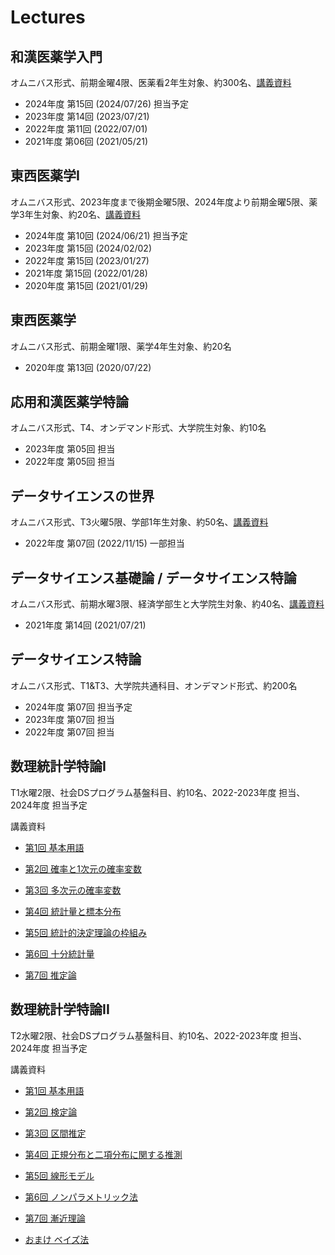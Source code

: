 Lectures
========

和漢医薬学入門
--------------

オムニバス形式、前期金曜4限、医薬看2年生対象、約300名、[講義資料](https://speakerdeck.com/okumakito/oku-slide-20210521)

* 2024年度 第15回 (2024/07/26) 担当予定
* 2023年度 第14回 (2023/07/21)
* 2022年度 第11回 (2022/07/01)
* 2021年度 第06回 (2021/05/21) 


東西医薬学I
-----------

オムニバス形式、2023年度まで後期金曜5限、2024年度より前期金曜5限、薬学3年生対象、約20名、[講義資料](https://speakerdeck.com/okumakito/oku-slide-20210129)

* 2024年度 第10回 (2024/06/21) 担当予定
* 2023年度 第15回 (2024/02/02)
* 2022年度 第15回 (2023/01/27)
* 2021年度 第15回 (2022/01/28)
* 2020年度 第15回 (2021/01/29)


東西医薬学
----------

オムニバス形式、前期金曜1限、薬学4年生対象、約20名

* 2020年度 第13回 (2020/07/22)

応用和漢医薬学特論
------------------

オムニバス形式、T4、オンデマンド形式、大学院生対象、約10名

* 2023年度 第05回 担当
* 2022年度 第05回 担当

データサイエンスの世界
----------------------

オムニバス形式、T3火曜5限、学部1年生対象、約50名、[講義資料](https://speakerdeck.com/okumakito/oku-slide-20221115)

* 2022年度 第07回 (2022/11/15) 一部担当

データサイエンス基礎論 / データサイエンス特論
---------------------------------------------

オムニバス形式、前期水曜3限、経済学部生と大学院生対象、約40名、[講義資料](https://speakerdeck.com/okumakito/oku-slide-20210721)

* 2021年度 第14回 (2021/07/21)

データサイエンス特論
--------------------

オムニバス形式、T1&T3、大学院共通科目、オンデマンド形式、約200名

* 2024年度 第07回 担当予定
* 2023年度 第07回 担当
* 2022年度 第07回 担当

数理統計学特論I
---------------

T1水曜2限、社会DSプログラム基盤科目、約10名、2022-2023年度 担当、2024年度 担当予定

講義資料

* [第1回 基本用語](https://speakerdeck.com/okumakito/oku-slide-stat1-1)

* [第2回 確率と1次元の確率変数](https://speakerdeck.com/okumakito/oku-slide-stat1-2)

* [第3回 多次元の確率変数](https://speakerdeck.com/okumakito/oku-slide-stat1-3)

* [第4回 統計量と標本分布](https://speakerdeck.com/okumakito/oku-slide-stat1-4)

* [第5回 統計的決定理論の枠組み](https://speakerdeck.com/okumakito/oku-slide-stat1-5)

* [第6回 十分統計量](https://speakerdeck.com/okumakito/oku-slide-stat1-6)

* [第7回 推定論](https://speakerdeck.com/okumakito/oku-slide-stat1-7)


数理統計学特論II
----------------

T2水曜2限、社会DSプログラム基盤科目、約10名、2022-2023年度 担当、2024年度 担当予定

講義資料

* [第1回 基本用語](https://speakerdeck.com/okumakito/oku-slide-stat2-1)

* [第2回 検定論](https://speakerdeck.com/okumakito/oku-slide-stat2-2)

* [第3回 区間推定](https://speakerdeck.com/okumakito/oku-slide-stat2-3)

* [第4回 正規分布と二項分布に関する推測](https://speakerdeck.com/okumakito/oku-slide-stat2-4)

* [第5回 線形モデル](https://speakerdeck.com/okumakito/oku-slide-stat2-5)

* [第6回 ノンパラメトリック法](https://speakerdeck.com/okumakito/oku-slide-stat2-6)

* [第7回 漸近理論](https://speakerdeck.com/okumakito/oku-slide-stat2-7)

* [おまけ ベイズ法](https://speakerdeck.com/okumakito/oku-slide-stat2-8)

